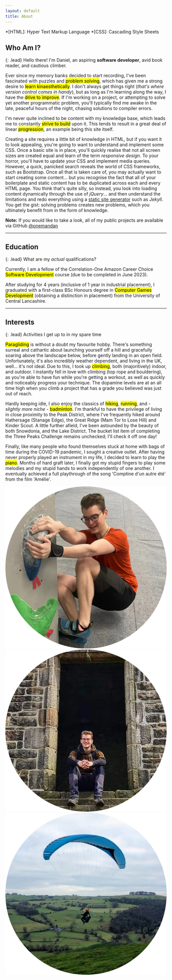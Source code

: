```yaml
---
layout: default
title: About
---
```


*[HTML]: Hyper Text Markup Language
*[CSS]: Cascading Style Sheets

<!-- Start Section: Who am I? -->

## <i class="fa-solid fa-user"></i> Who Am I?

{: .lead}
Hello there! I'm Daniel, an aspiring **software developer**, avid book reader, and cautious climber.

Ever since my memory banks decided to start recording, I've been fascinated with puzzles and <mark>problem solving</mark>, which has given me a strong desire to <mark>learn kinaesthetically</mark>.  I don't always get things right (*that's where version control comes in handy*), but as long as I'm learning along the way, I have the <mark>drive to improve</mark>.  If I'm working on a project, or attempting to solve yet another programmatic problem, you'll typically find me awake in the late, peaceful hours of the night, chasing solutions to compiler errors. 

I'm never quite inclined to be content with my knowledge base, which leads me to constantly <mark>strive to build</mark> upon it.  This tends to result in a great deal of linear <mark>progression</mark>, an example being this site itself.

Creating a site requires a little bit of knowledge in HTML, but if you want it to look appealing, you're going to want to understand and implement some CSS.  Once a basic site is in place, you'll quickly realise that not all screen sizes are created equal and learn of the term *responsive design*.  To your horror, you'll have to update your CSS and implement media queries. However, a quick, panicked search reveals the world of CSS frameworks, such as Bootstrap.  Once all that is taken care of, you may actually want to start creating some content... but you recognise the fact that all of your boilerplate and static content has to be duplicated across each and every HTML page.  You think that's quite silly, so instead, you look into loading content dynamically through the use of *jQuery*... and then understand the limitations and redo everything using a <a href="https://www.cloudflare.com/en-gb/learning/performance/static-site-generator/" target="_blank">static site generator</a> such as *Jekyll*.  You get the gist: solving problems creates new problems, which you ultimately benefit from in the form of knowledge.

<div class="alert alert-info" role="alert">
    <div class="d-flex justify-content-center">
        <span>
            <strong>Note:</strong> If you would like to take a look, all of my public projects are available via GitHub <a href="https://github.com/onemandan" target="_blank">@onemandan</a>
        </span>
    </div>
</div>

<!-- End Section: Who am I? -->

<hr/>

<!-- Start Section: Education -->

## <i class="fa-solid fa-graduation-cap"></i> Education

{: .lead}
What are my *actual* qualifications?

Currently, I am a fellow of the Correlation-One Amazon Career Choice <mark>Software Development</mark> course (due to be completed in June 2023).

After studying for 4 years (inclusive of 1 year in industrial placement), I graduated with a first-class BSc Honours degree in <mark>Computer Games Development</mark> (obtaining a distinction in placement) from the University of Central Lancashire.

<!-- End Section: Education -->

<hr/>

<!-- Start Section: Interests -->

## <i class="fa-solid fa-person-hiking"></i> Interests

{: .lead}
Activities I get up to in my spare time

<mark>Paragliding</mark> is without a doubt my favourite hobby.  There's something surreal and cathartic about launching yourself off a hill and gracefully soaring above the landscape below, before gently landing in an open field.  Unfortunately, it's also incredibly weather dependent, and living in the UK, well... it's not ideal.  Due to this, I took up <mark>climbing</mark>, both (majoritively) indoor, and outdoor.  I instantly fell in love with climbing (top rope and bouldering), as you're able to have fun while you're getting a workout, as well as quickly and noticeably progress your technique.  The dopamine levels are at an all time high when you climb a project that has a grade you believed was just out of reach.

Hardly keeping idle, I also enjoy the classics of <mark>hiking</mark>, <mark>running</mark>, and - *slightly more niche* - <mark>badminton</mark>.  I'm thankful to have the privilege of living in close proximity to the Peak District, where I've frequently hiked around Hathersage (Stanage Edge), the Great Ridge (Mam Tor to Lose Hill) and Kinder Scout.  A little further afield, I've been astounded by the beauty of both Snowdonia, and the Lake District.  The bucket list item of completing the Three Peaks Challenge remains unchecked; I'll check it off one day!

Finally, like many people who found themselves stuck at home with bags of time during the COVID-19 pandemic, I sought a creative outlet.  After having never properly played an instrument in my life, I decided to learn to play the <mark>piano</mark>.  Months of hard graft later, I finally got my stupid fingers to play some melodies and my stupid hands to work independently of one another.  I eventually achieved a full playthrough of the song 'Comptine d'un autre été' from the film 'Amélie'.

<div class="content-images-wrapper-3 container-fluid d-flex justify-content-center">
    <img src="/assets/images/content/about/interest-climbing.png" alt="Bouldering">
    <img src="/assets/images/content/about/interest-hiking.png" alt="Hiking">
    <img src="/assets/images/content/about/interest-paragliding.png" alt="Paragliding">
</div>

<!-- End Section: Interests -->